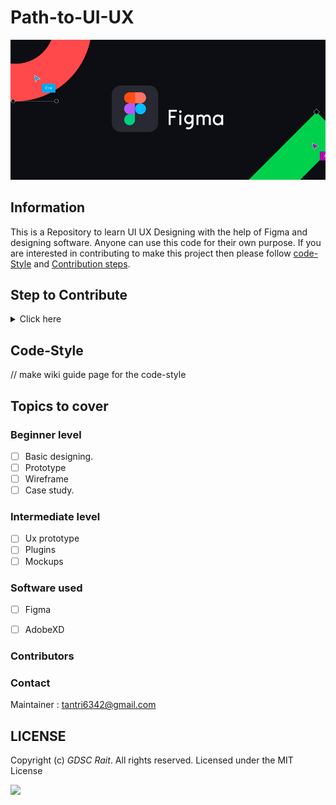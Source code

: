 # Path-to-UI-UX
![](Figma_banner.png)

## Information 
This is a Repository to learn UI UX Designing with the help of Figma and designing software. 
Anyone can use this code for their own purpose. If you are interested in contributing to make this project then please follow [code-Style](#code-style) and [Contribution steps](#step-to-contribute).

## Step to Contribute

<details><summary>Click here</summary>
<p>



*1.*  Fork [this](https://github.com/Google-Developer-Student-Club-RAIT/Path-to-UI-UX) repository.

*2.*  Clone your forked copy of the project.


git clone https://github.com/<your_name>/Path-to-UI-UX.git 


*3.* Navigate to the project directory :file_folder: .


cd Path-to-UI-UX


*4.* Add a reference(remote) to the original repository.


git remote add upstream https://github.com/Google-Developer-Student-Club-RAIT/Path-to-UI-UX


*5.* Check the remotes for this repository.

git remote -v


*6.* Always take a pull from the upstream repository to your master branch to keep it at par with the main project(updated repository).


git pull upstream main


*7.* Create a new branch.


git checkout -b <your_branch_name>


*8.* Perform your desired changes to the code base.


*9.* Track your changes:heavy_check_mark: .


git add . 


*10.* Commit your changes .


git commit -m "Relevant message"


*11.* Push the committed changes in your feature branch to your remote repo.

git push -u origin <your_branch_name>


*12.* To create a pull request, click on `compare and pull requests`. Please ensure you compare your feature branch to the desired branch of the repository you are supposed to make a PR to.


*13.* Add appropriate title and description to your pull request explaining your changes and efforts done.


*14.* Click on `Create Pull Request`.


*15* Congratulations! You have made a PR. Sit back patiently and relax while your PR is reviewed.


</p>
</details>

<a id="codeStyle"></a>
## Code-Style

// make wiki guide page for the code-style  

## Topics to cover

### Beginner level
- [ ] Basic designing.
- [ ] Prototype
- [ ] Wireframe
- [ ] Case study. 

### Intermediate level 

- [ ] Ux prototype
- [ ] Plugins 
- [ ] Mockups 

### Software used
- [ ] Figma
- [ ] AdobeXD  


### Contributors

### Contact

Maintainer : tantri6342@gmail.com

## LICENSE
Copyright (c) *GDSC Rait*. All rights reserved. Licensed under the MIT License

[![](https://img.shields.io/github/license/junaidrahim/desiresalesportal?style=for-the-badge)](LICENSE)
